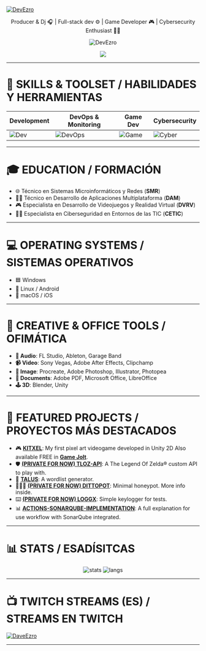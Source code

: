 <!-- CABECERA: BANNER, VISITAS, TROFEOS -->
[![DevEzro](https://svg-banners.vercel.app/api?type=glitch&text1=DEVEZRO&width=1200&height=100)](https://github.com/Akshay090/svg-banners)

<p align="center">
  Producer & Dj 🎧 | Full-stack dev ⚙️ | Game Developer 🎮 | Cybersecurity Enthusiast 🕵️‍♂️
</p>

<p align="center">
  <img src="https://komarev.com/ghpvc/?username=DevEzro&label=Profile%20views&color=00c9a1&style=flat" alt="DevEzro" />
</p>

<p align="center">
  <img src="https://github-profile-trophy.vercel.app/?username=devezro&theme=discord&no-frame=false&no-bg=false&margin-w=4"/>
</p>

---

<!-- HABILIDADES -->
# 🔧 SKILLS & TOOLSET / HABILIDADES Y HERRAMIENTAS

| Development | DevOps & Monitoring | Game Dev | Cybersecurity |
| --- | --- | --- | --- |
| ![Dev](https://skillicons.dev/icons?i=java,js,html,css,c,dotnet,python) | ![DevOps](https://skillicons.dev/icons?i=docker,jenkins,grafana,prometheus,selenium,cypress) | ![Game](https://skillicons.dev/icons?i=c,unity,unreal,blender) | ![Cyber](https://skillicons.dev/icons?i=kali) |

---

# 🎓 EDUCATION / FORMACIÓN

- 🌐 Técnico en Sistemas Microinformáticos y Redes (**SMR**)
- 👨‍💻 Técnico en Desarrollo de Aplicaciones Multiplataforma (**DAM**)
- 🎮 Especialista en Desarrollo de Videojuegos y Realidad Virtual (**DVRV**)
- 🕵️‍♂️ Especialista en Ciberseguridad en Entornos de las TIC (**CETIC**)

---

# 💻 OPERATING SYSTEMS / SISTEMAS OPERATIVOS

- 🟦 Windows
- 🐧 Linux / Android
- 🍎 macOS / iOS

---

# 🎨 CREATIVE & OFFICE TOOLS / OFIMÁTICA

- **🎵 Audio**: FL Studio, Ableton, Garage Band  
- **📹 Video**: Sony Vegas, Adobe After Effects, Clipchamp  
- **🎨 Image**: Procreate, Adobe Photoshop, Illustrator, Photopea  
- **📄 Documents**: Adobe PDF, Microsoft Office, LibreOffice  
- **🕹 3D**: Blender, Unity  

---

# 🚀 FEATURED PROJECTS / PROYECTOS MÁS DESTACADOS

- 🎮 [**KITXEL**](https://github.com/DevEzro/Kitxel): My first pixel art videogame developed in Unity 2D Also available FREE in [**Game Jolt**](https://gamejolt.com/games/devezrokitxel/793379).
- 🛡️ [**(PRIVATE FOR NOW) TLOZ-API**](https://github.com/DevEzro/tloz-api): A The Legend Of Zelda® custom API to play with.
- 📃 [**TALUS**](https://github.com/DevEzro/Talus): A wordlist generator.
- 👮🏻‍♂️ [**(PRIVATE FOR NOW) DITTOPOT**](https://github.com/DevEzro/DittoPot): Minimal honeypot. More info inside.
- ⌨️ [**(PRIVATE FOR NOW) LOGGX**](https://github.com/DevEzro/LoggX): Simple keylogger for tests.
- 📊 [**ACTIONS-SONARQUBE-IMPLEMENTATION**](https://github.com/DevEzro/ACTIONS-SONARQUBE-IMPLEMENTATION): A full explanation for use workflow with SonarQube integrated.
---

# 📊 STATS / ESADÍSITCAS

<p align="center">
  <img src="https://github-readme-stats.vercel.app/api?username=DevEzro&show_icons=true&theme=cobalt" alt="stats" />
  <img src="https://github-readme-stats.vercel.app/api/top-langs/?username=DevEzro&layout=compact&count_private=true&theme=radical" alt="langs" />
</p>

---

# 📺 TWITCH STREAMS (ES) / STREAMS EN TWITCH

[![DaveEzro](https://static-cdn.jtvnw.net/jtv_user_pictures/428caacc-75a2-4c27-95c6-8dcacf93922e-profile_image-70x70.png 'DaveEzro')](https://twitch.com/daveezro)

---

